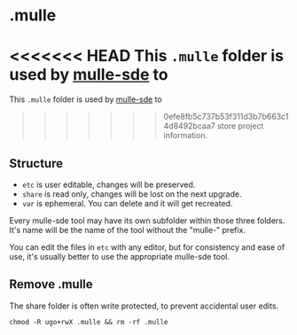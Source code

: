 # .mulle

<<<<<<< HEAD
This `.mulle` folder is used by [mulle-sde](//mulle-sde.github.io) to
=======
This `.mulle` folder is used by [mulle-sde](//mulle-sde.gihub.io) to
>>>>>>> 0efe8fb5c737b53f311d3b7b663c14d8492bcaa7
store project information.

## Structure

* `etc` is user editable, changes will be preserved.
* `share` is read only, changes will be lost on the next upgrade.
* `var` is ephemeral. You can delete and it will get recreated.

Every mulle-sde tool may have its own subfolder within those three folders.
It's name will be the name of the tool without the "mulle-" prefix.

You can edit the files in `etc` with any editor, but for consistency and
ease of use, it's usually better to use the appropriate mulle-sde tool.

## Remove .mulle

The share folder is often write protected, to prevent accidental user edits.

```
chmod -R ugo+rwX .mulle && rm -rf .mulle
```

